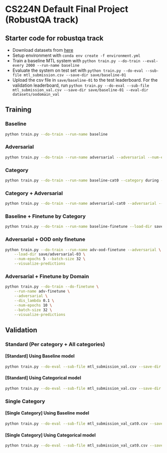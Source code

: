 # CS224N Default Final Project (RobustQA track)

## Starter code for robustqa track

- Download datasets from [here](https://drive.google.com/file/d/1Fv2d30hY-2niU7t61ktnMsi_HUXS6-Qx/view?usp=sharing)
- Setup environment with `conda env create -f environment.yml`
- Train a baseline MTL system with `python train.py --do-train --eval-every 2000 --run-name baseline`
- Evaluate the system on test set with `python train.py --do-eval --sub-file mtl_submission.csv --save-dir save/baseline-01`
- Upload the csv file in `save/baseline-01` to the test leaderboard. For the validation leaderboard, run `python train.py --do-eval --sub-file mtl_submission_val.csv --save-dir save/baseline-01 --eval-dir datasets/oodomain_val`

## Training

### Baseline

```bash
python train.py --do-train --run-name baseline
```

### Adversarial

```bash
python train.py --do-train --run-name adversarial --adversarial --num-epochs 5 --batch-size 32 --visualize-predictions
```

### Category

```bash
python train.py --do-train --run-name baseline-cat0 --category during --load-dir save/baseline-01 --num-epochs 10  --lr 1e-6 --eval-every 200
```

### Category + Adversarial

```bash
python train.py --do-train --run-name adversarial-cat0 --adversarial --category during --load-dir save/adversarial-01 --num-epochs 10  --eval-every 2000
```

### Baseline + Finetune by Category

```bash
python train.py --do-train --run-name baseline-finetune --load-dir save/baseline-01 --num-epochs 10 --lr 1e-6 --eval-every 200
```

### Adversarial + OOD only finetune

```bash
python train.py --do-train --run-name adv-ood-finetune --adversarial \
    --load-dir save/adversarial-03 \
    --num-epochs 5 --batch-size 32 \
    --visualize-predictions
```

### Adversarial + Finetune by Domain

```bash
python train.py --do-train --do-finetune \
    --run-name adv-finetune \
    --adversarial \
    --dis_lambda 0.1 \
    --num-epochs 10 \
    --batch-size 32 \
    --visualize-predictions
```

## Validation

### Standard (Per category + All categories)

#### [Standard] Using Baseline model

```bash
python train.py --do-eval --sub-file mtl_submission_val.csv --save-dir save/baseline-01 --eval-dir datasets/oodomain_val
```

#### [Standard] Using Categorical model

```bash
python train.py --do-eval --sub-file mtl_submission_val.csv --save-dir save/baseline-cat0-01 --eval-dir datasets/oodomain_val
```

### Single Category

#### [Single Category] Using Baseline model

```bash
python train.py --do-eval --sub-file mtl_submission_val_cat0.csv --save-dir save/baseline-01 --eval-dir datasets/oodomain_val --category during
```

#### [Single Category] Using Categorical model

```bash
python train.py --do-eval --sub-file mtl_submission_val_cat0.csv --save-dir save/baseline-cat0 --eval-dir datasets/oodomain_val --category during
```
